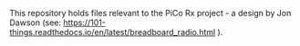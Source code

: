 This repository holds files relevant to the PiCo Rx project - a design by Jon Dawson (see: https://101-things.readthedocs.io/en/latest/breadboard_radio.html ).